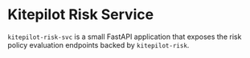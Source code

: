 # Kitepilot Risk Service

`kitepilot-risk-svc` is a small FastAPI application that exposes the risk
policy evaluation endpoints backed by `kitepilot-risk`.

